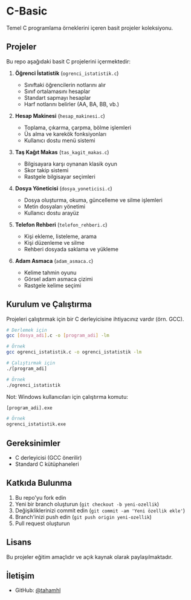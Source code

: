 # C-Basic

Temel C programlama örneklerini içeren basit projeler koleksiyonu.

## Projeler

Bu repo aşağıdaki basit C projelerini içermektedir:

1. **Öğrenci İstatistik** (`ogrenci_istatistik.c`)
   - Sınıftaki öğrencilerin notlarını alır
   - Sınıf ortalamasını hesaplar
   - Standart sapmayı hesaplar
   - Harf notlarını belirler (AA, BA, BB, vb.)

2. **Hesap Makinesi** (`hesap_makinesi.c`)
   - Toplama, çıkarma, çarpma, bölme işlemleri
   - Üs alma ve karekök fonksiyonları
   - Kullanıcı dostu menü sistemi

3. **Taş Kağıt Makas** (`tas_kagit_makas.c`)
   - Bilgisayara karşı oynanan klasik oyun
   - Skor takip sistemi
   - Rastgele bilgisayar seçimleri

4. **Dosya Yöneticisi** (`dosya_yoneticisi.c`)
   - Dosya oluşturma, okuma, güncelleme ve silme işlemleri
   - Metin dosyaları yönetimi
   - Kullanıcı dostu arayüz

5. **Telefon Rehberi** (`telefon_rehberi.c`)
   - Kişi ekleme, listeleme, arama
   - Kişi düzenleme ve silme
   - Rehberi dosyada saklama ve yükleme

6. **Adam Asmaca** (`adam_asmaca.c`)
   - Kelime tahmin oyunu
   - Görsel adam asmaca çizimi
   - Rastgele kelime seçimi

## Kurulum ve Çalıştırma

Projeleri çalıştırmak için bir C derleyicisine ihtiyacınız vardır (örn. GCC).

```bash
# Derlemek için
gcc [dosya_adi].c -o [program_adi] -lm

# Örnek
gcc ogrenci_istatistik.c -o ogrenci_istatistik -lm

# Çalıştırmak için
./[program_adi]

# Örnek
./ogrenci_istatistik
```

Not: Windows kullanıcıları için çalıştırma komutu:
```bash
[program_adi].exe

# Örnek
ogrenci_istatistik.exe
```

## Gereksinimler

- C derleyicisi (GCC önerilir)
- Standard C kütüphaneleri

## Katkıda Bulunma

1. Bu repo'yu fork edin
2. Yeni bir branch oluşturun (`git checkout -b yeni-ozellik`)
3. Değişikliklerinizi commit edin (`git commit -am 'Yeni özellik ekle'`)
4. Branch'inizi push edin (`git push origin yeni-ozellik`)
5. Pull request oluşturun

## Lisans

Bu projeler eğitim amaçlıdır ve açık kaynak olarak paylaşılmaktadır.

## İletişim

- GitHub: [@tahamhl](https://github.com/tahamhl) 